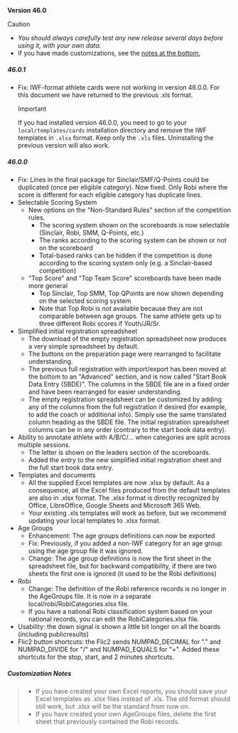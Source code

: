 **Version 46.0**

> [!CAUTION]
>
> - *You should always carefully test any new release several days before using it, with your own data.*
> - If you have made customizations, see the [notes at the bottom.](#customization-notes) 

##### 46.0.1

- Fix: IWF-format athlete cards were not working in version 46.0.0.  For this document we have returned to the previous .xls format.

  > [!IMPORTANT]
  >
  > If you had installed version 46.0.0, you need to go to your `local/templates/cards` installation directory and remove the IWF templates in `.xlsx` format. Keep only the `.xls` files.  Uninstalling the previous version will also work.

##### 46.0.0 

- Fix: Lines in the final package for Sinclair/SMF/Q-Points could be duplicated (once per eligible category). Now fixed.  Only Robi where the score is different for each eligible category has duplicate lines.
- Selectable Scoring System
  - New options on the "Non-Standard Rules" section of the competition rules.
    - The scoring system shown on the scoreboards is now selectable (Sinclair, Robi, SMM, Q-Points, etc.)
    - The ranks according to the scoring system can be shown or not on the scoreboard
    - Total-based ranks can be hidden if the competition is done according to the scoring system only (e.g. a Sinclair-based competition)
  - "Top Score" and "Top Team Score" scoreboards have been made more general
    - Top Sinclair, Top SMM, Top QPoints are now shown depending on the selected scoring system
    - Note that Top Robi is *not* available because they are not comparable between age groups. The same athlete gets up to three different Robi scores if Youth/JR/Sr.
- Simplified initial registration spreadsheet
  - The download of the empty registration spreadsheet now produces a very simple spreadsheet by default. 
  - The buttons on the preparation page were rearranged to facilitate understanding.
  - The previous full registration with import/export has been moved at the bottom to an "Advanced" section, and is now called "Start Book Data Entry (SBDE)".  The columns in the SBDE file are in a fixed order and have been rearranged for easier understanding.
  - The empty registration spreadsheet can be customized by adding any of the columns from the full registration if desired (for example, to add the coach or additional info).  Simply use the same translated column heading as the SBDE file. The initial registration spreadsheet columns can be in any order (contrary to the start book data entry).
- Ability to annotate athlete with A/B/C/... when categories are split across multiple sessions.  
  - The letter is shown on the leaders section of the scoreboards.  
  - Added the entry to the new simplified initial registration sheet and the full start book data entry.
- Templates and documents
  - All the supplied Excel templates are now .xlsx by default.  As a consequence, all the Excel files produced from the default templates are also in .xlsx format.  The .xlsx format is directly recognized by Office, LibreOffice, Google Sheets and Microsoft 365 Web. 
  - Your existing .xls templates will work as before, but we recommend updating your local templates to .xlsx format.
- Age Groups
  - Enhancement: The age groups definitions can now be exported
  - Fix: Previously, if you added a non-IWF category for an age group using the age group file it was ignored.
  - Change: The age group definitions is now the first sheet in the spreadsheet file, but for backward compatibility, if there are two sheets the first one is ignored (it used to be the Robi definitions)
- Robi
  - Change: The definition of the Robi reference records is no longer in the AgeGroups file. It is now in a separate local/robi/RobiCategories.xlsx file. 
  - If you have a national Robi classification system based on your national records, you can edit the RobiCategories.xlsx file.
- Usability: the down signal is shown a little bit longer on all the boards (including publicresults)
- Flic2 button shortcuts: the Flic2 sends NUMPAD_DECIMAL for "." and NUMPAD_DIVIDE for "/" and NUMPAD_EQUALS for "=". Added these shortcuts for the stop, start, and 2 minutes shortcuts.

##### Customization Notes

> - If you have created your own Excel reports, you should save your Excel templates as .xlsx files instead of .xls.  The old format should still work, but .xlsx will be the standard from now on.
> - If you have created your own AgeGroups files, delete the first sheet that previously contained the Robi records.


